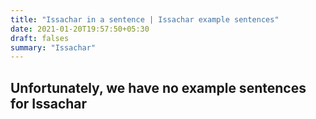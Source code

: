 ```yaml
---
title: "Issachar in a sentence | Issachar example sentences"
date: 2021-01-20T19:57:50+05:30
draft: falses
summary: "Issachar"
---
```

## Unfortunately, we have no example sentences for Issachar                 
